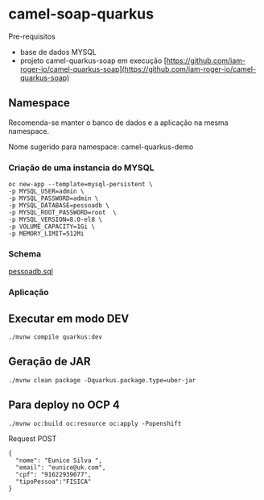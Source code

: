 # camel-soap-quarkus

Pre-requisitos

- base de dados MYSQL
- projeto camel-quarkus-soap em execução [https://github.com/iam-roger-io/camel-quarkus-soap](https://github.com/iam-roger-io/camel-quarkus-soap)


## Namespace

Recomenda-se manter o banco de dados e a aplicação na mesma namespace.

Nome sugerido para namespace: camel-quarkus-demo

### Criação de uma instancia do MYSQL
```
oc new-app --template=mysql-persistent \
-p MYSQL_USER=admin \
-p MYSQL_PASSWORD=admin \
-p MYSQL_DATABASE=pessoadb \
-p MYSQL_ROOT_PASSWORD=root  \
-p MYSQL_VERSION=8.0-el8 \
-p VOLUME_CAPACITY=1Gi \
-p MEMORY_LIMIT=512Mi
```

### Schema
[pessoadb.sql](pessoadb.sql)

### Aplicação

##  Executar em modo DEV

```shell script
./mvnw compile quarkus:dev
```

## Geração de JAR

```
./mvnw clean package -Dquarkus.package.type=uber-jar
```

## Para deploy no OCP 4

```
./mvnw oc:build oc:resource oc:apply -Popenshift
```


Request POST
```
{
  "nome": "Eunice Silva ",
  "email": "eunice@uk.com",
  "cpf": "91622939077",
  "tipoPessoa":"FISICA"
}
```

